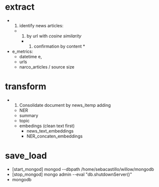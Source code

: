 # extract
- 1. identify news articles:
  - 1. by url with *cosine similarity*
    - 1. confirmation by content *
- e_metrics:
  - datetime e, 
  - urls
  - narco_articles / source size
# transform
- 1. Consolidate document by news_itemp adding
  - NER 
  - summary
  - topic
  - embedings (clean text first)
    - news_text_embeddings
    - NER_concaten_embeddings
# save_load 
- [start_mongod] mongod --dbpath /home/sebacastillo/willow/mongodb
- [stop_mongod] mongo admin --eval "db.shutdownServer()"
- mongodb